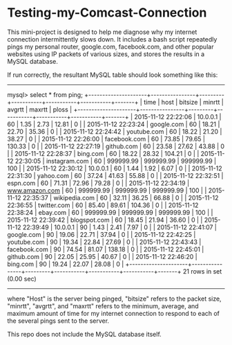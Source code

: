# Testing-my-Comcast-Connection

This mini-project is designed to help me diagnose why my internet connection intermittently slows down. It includes a bash script repeatedly pings my personal router, google.com, facebook.com, and other popular websites using IP packets of various sizes, and stores the results in a MySQL database.

If run correctly, the resultant MySQL table should look something like this:
_______________________________________________________________________________________________

mysql> select * from ping;
+---------------------+----------------+---------+-----------+-----------+-----------+-------+
| time                | host           | bitsize | minrtt    | avgrtt    | maxrtt    | ploss |
+---------------------+----------------+---------+-----------+-----------+-----------+-------+
| 2015-11-12 22:22:06 | 10.0.0.1       |      60 |      1.35 |      2.73 |     12.81 |     0 |
| 2015-11-12 22:23:24 | google.com     |      60 |     18.21 |     22.70 |     35.36 |     0 |
| 2015-11-12 22:24:42 | youtube.com    |      60 |     18.22 |     21.20 |     38.27 |     0 |
| 2015-11-12 22:26:00 | facebook.com   |      60 |     73.85 |     79.65 |    130.33 |     0 |
| 2015-11-12 22:27:19 | github.com     |      60 |     23.58 |     27.62 |     43.88 |     0 |
| 2015-11-12 22:28:37 | bing.com       |      60 |     18.22 |     28.32 |    104.21 |     0 |
| 2015-11-12 22:30:05 | instagram.com  |      60 | 999999.99 | 999999.99 | 999999.99 |   100 |
| 2015-11-12 22:30:12 | 10.0.0.1       |      60 |      1.44 |      1.92 |      6.07 |     0 |
| 2015-11-12 22:31:30 | yahoo.com      |      60 |     37.24 |     41.63 |     55.88 |     0 |
| 2015-11-12 22:32:51 | espn.com       |      60 |     71.31 |     72.96 |     79.28 |     0 |
| 2015-11-12 22:34:19 | www.amazon.com |      60 | 999999.99 | 999999.99 | 999999.99 |   100 |
| 2015-11-12 22:35:37 | wikipedia.com  |      60 |     32.11 |     36.25 |     66.88 |     0 |
| 2015-11-12 22:36:55 | twitter.com    |      60 |     85.40 |     89.61 |    104.36 |     0 |
| 2015-11-12 22:38:24 | ebay.com       |      60 | 999999.99 | 999999.99 | 999999.99 |   100 |
| 2015-11-12 22:39:42 | blogspot.com   |      60 |     18.45 |     21.94 |     36.60 |     0 |
| 2015-11-12 22:39:49 | 10.0.0.1       |      90 |      1.43 |      2.41 |      7.97 |     0 |
| 2015-11-12 22:41:07 | google.com     |      90 |     19.06 |     22.71 |     37.94 |     0 |
| 2015-11-12 22:42:25 | youtube.com    |      90 |     19.34 |     22.84 |     27.69 |     0 |
| 2015-11-12 22:43:43 | facebook.com   |      90 |     74.54 |     81.07 |    138.18 |     0 |
| 2015-11-12 22:45:01 | github.com     |      90 |     22.05 |     25.95 |     40.67 |     0 |
| 2015-11-12 22:46:20 | bing.com       |      90 |     19.24 |     22.07 |     28.08 |     0 |
+---------------------+----------------+---------+-----------+-----------+-----------+-------+
21 rows in set (0.00 sec)
______________________________________________________________________________________________________

where "Host" is the server being pinged, "bitsize" refers to the packet size, "minrtt", "avgrtt", and "maxrtt" refers to the minimum, average, and maximum amount of time for my internet connection to respond to each of the several pings sent to the server.

This repo does not include the MySQL database itself. 
